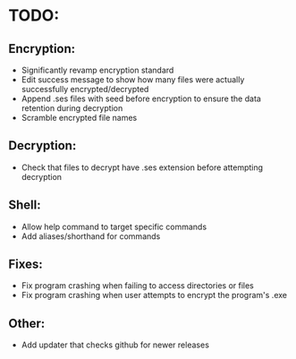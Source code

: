 # TODO:

## Encryption:
- Significantly revamp encryption standard
- Edit success message to show how many files were actually successfully encrypted/decrypted
- Append .ses files with seed before encryption to ensure the data retention during decryption
- Scramble encrypted file names

## Decryption: 
- Check that files to decrypt have .ses extension before attempting decryption

## Shell:
- Allow help command to target specific commands
- Add aliases/shorthand for commands

## Fixes:
- Fix program crashing when failing to access directories or files
- Fix program crashing when user attempts to encrypt the program's .exe

## Other:
- Add updater that checks github for newer releases